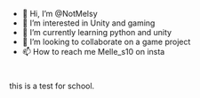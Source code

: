 - 👋 Hi, I’m @NotMelsy
- 👀 I’m interested in Unity and gaming
- 🌱 I’m currently learning python and unity
- 💞️ I’m looking to collaborate on a game project
- 📫 How to reach me Melle_s10 on insta

<!---
NotMelsy/NotMelsy is a ✨ special ✨ repository because its `README.md` (this file) appears on your GitHub profile.
You can click the Preview link to take a look at your changes.
--->


#

this is a test for school.

